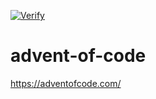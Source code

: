 [![Verify](https://github.com/bsvobodny/advent-of-code-2022/actions/workflows/verify.yml/badge.svg)](https://github.com/bsvobodny/advent-of-code-2022/actions/workflows/verify.yml)

# advent-of-code
https://adventofcode.com/ 
